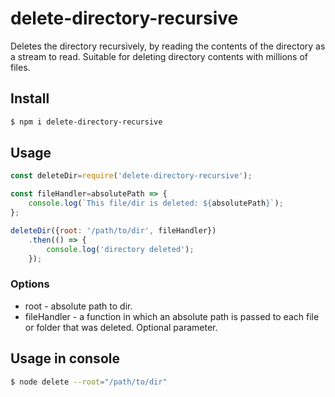 # delete-directory-recursive

Deletes the directory recursively, by reading the contents of the directory as a stream to read. Suitable for deleting directory contents with millions of files.

## Install
``` bash
$ npm i delete-directory-recursive
```

## Usage
``` js
const deleteDir=require('delete-directory-recursive');

const fileHandler=absolutePath => {
    console.log(`This file/dir is deleted: ${absolutePath}`);
};

deleteDir({root: '/path/to/dir', fileHandler})
    .then(() => {
        console.log('directory deleted');
    });
```

### Options
+ root - absolute path to dir.
+ fileHandler - a function in which an absolute path is passed to each file or folder that was deleted. Optional parameter.

## Usage in console
``` bash
$ node delete --root="/path/to/dir"
```